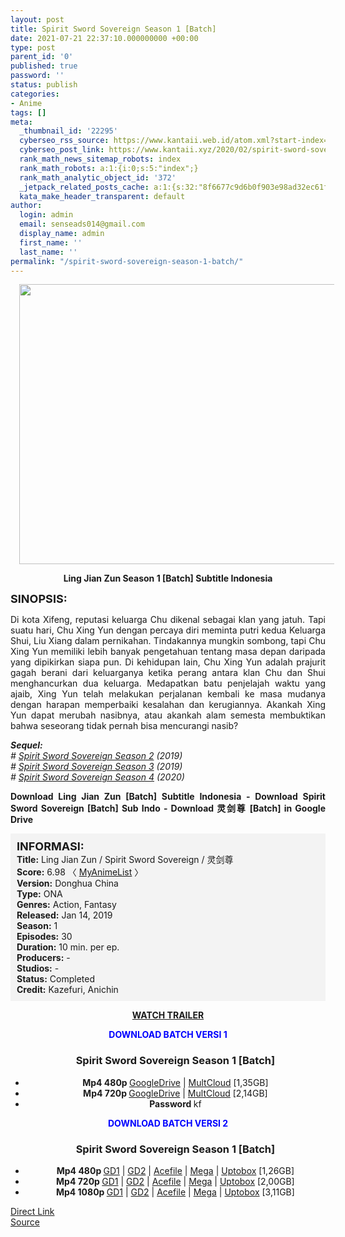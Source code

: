```yaml
---
layout: post
title: Spirit Sword Sovereign Season 1 [Batch]
date: 2021-07-21 22:37:10.000000000 +00:00
type: post
parent_id: '0'
published: true
password: ''
status: publish
categories:
- Anime
tags: []
meta:
  _thumbnail_id: '22295'
  cyberseo_rss_source: https://www.kantaii.web.id/atom.xml?start-index=1&max-results=150
  cyberseo_post_link: https://www.kantaii.xyz/2020/02/spirit-sword-sovereign-season-1-batch.html
  rank_math_news_sitemap_robots: index
  rank_math_robots: a:1:{i:0;s:5:"index";}
  rank_math_analytic_object_id: '372'
  _jetpack_related_posts_cache: a:1:{s:32:"8f6677c9d6b0f903e98ad32ec61f8deb";a:2:{s:7:"expires";i:1657960105;s:7:"payload";a:3:{i:0;a:1:{s:2:"id";i:27298;}i:1;a:1:{s:2:"id";i:27300;}i:2;a:1:{s:2:"id";i:27302;}}}}
  kata_make_header_transparent: default
author:
  login: admin
  email: senseads014@gmail.com
  display_name: admin
  first_name: ''
  last_name: ''
permalink: "/spirit-sword-sovereign-season-1-batch/"
---
```

<div class="separator" style="clear: both; text-align: center;"><a href="https://1.bp.blogspot.com/-ic9lFFmbTMU/XgLcUPszQuI/AAAAAAAABW0/gfOiLyZSVA4mhOUhpY860mrlT29AgGjwACLcBGAsYHQ/s1600/Ling%2BJian%2BZun%2B-%2BSpirit%2BSword%2BSovereign%2BS1.jpg" style="margin-left: 1em; margin-right: 1em;"><img border="0" data-original-height="600" data-original-width="856" height="448" src="{{ site.baseurl }}/assets/2021/07/Ling%2BJian%2BZun%2B-%2BSpirit%2BSword%2BSovereign%2BS1.jpg" width="640" /></a></div>
<p>
<div style="text-align: center;"><b>Ling Jian Zun Season 1 [Batch] Subtitle Indonesia</b></p>
</div>
<p><b><span style="font-size: large;">SINOPSIS:</span></b>
<div style="text-align: justify;">Di kota Xifeng, reputasi keluarga Chu dikenal sebagai klan yang jatuh. Tapi suatu hari, Chu Xing Yun dengan percaya diri meminta putri kedua Keluarga Shui, Liu Xiang dalam pernikahan. Tindakannya mungkin sombong, tapi Chu Xing Yun memiliki lebih banyak pengetahuan tentang masa depan daripada yang dipikirkan siapa pun. Di kehidupan lain, Chu Xing Yun adalah prajurit gagah berani dari keluarganya ketika perang antara klan Chu dan Shui menghancurkan dua keluarga. Medapatkan batu penjelajah waktu yang ajaib, Xing Yun telah melakukan perjalanan kembali ke masa mudanya dengan harapan memperbaiki kesalahan dan kerugiannya. Akankah Xing Yun dapat merubah nasibnya, atau akankah alam semesta membuktikan bahwa seseorang tidak pernah bisa mencurangi nasib?</p>
<p><i><b>Sequel:</b></i><br /><i># <a href="http://www.kantaii.web.id/2020/02/spirit-sword-sovereign-season-2-batch.html" target="_blank" rel="noopener">Spirit Sword Sovereign Season 2</a> (2019)</i><br /><i># <a href="http://www.kantaii.web.id/2020/02/spirit-sword-sovereign-season-3.html" target="_blank" rel="noopener">Spirit Sword Sovereign Season 3</a> (2019)</i><br /><i># <a href="http://www.kantaii.web.id/2020/09/spirit-sword-sovereign-season-4.html" target="_blank" rel="noopener">Spirit Sword Sovereign Season 4</a> (2020)</i></p>
<p><b>Download Ling Jian Zun [Batch] Subtitle Indonesia - Download Spirit Sword Sovereign [Batch] Sub Indo - Download 灵剑尊 [Batch] in Google Drive</b></div>
<p><a name="more"></a>
<div style="background-color: #f3f3f3; padding: 10px; text-align: left;"><b><span style="font-size: large;">INFORMASI:</span></b><br /><b>Title:</b> Ling Jian Zun / Spirit Sword Sovereign / 灵剑尊<br /><b>Score:</b> 6.98 〈 <a href="https://myanimelist.net/anime/39080/Ling_Jian_Zun?q=ling%20jian" target="_blank" rel="noopener">MyAnimeList</a> 〉<br /><b>Version:</b> Donghua China<br /><b>Type:</b> ONA<br /><b>Genres:</b> Action, Fantasy<br /><b>Released:</b> Jan 14, 2019<br /><b>Season:</b> 1<br /><b>Episodes:</b> 30<br /><b>Duration:</b> 10 min. per ep.<br /><b>Producers:</b> -<br /><b>Studios:</b> -<br /><b>Status:</b> Completed<br /><b>Credit:</b> Kazefuri, Anichin</div>
<p>
<div style="text-align: center;"><b><a href="https://www.youtube.com/watch?v=W-Ebaw4DiyA" target="_blank" rel="noopener">WATCH TRAILER</a></b></div>
<p>
<div style="text-align: center;"><b><span style="color: blue;">DOWNLOAD BATCH VERSI 1</span></b></div>
<div class="dl">
<ul />
<h3 style="text-align: center;">Spirit Sword Sovereign Season 1 [Batch]</h3>
<li style="text-align: center;"><b>Mp4 480p </b><a href="https://semawur.com/X5TRnk" target="_blank" rel="noopener">GoogleDrive</a> | <a href="https://apk.miuiku.com/iZHd" target="_blank" rel="noopener">MultCloud</a> [1,35GB]</li>
<li style="text-align: center;"><b>Mp4 720p </b><a href="https://semawur.com/gEFUJturWxD" target="_blank" rel="noopener">GoogleDrive</a> | <a href="https://apk.miuiku.com/oCUMTnoAP" target="_blank" rel="noopener">MultCloud</a> [2,14GB]</li>
<li style="text-align: center;"><b>Password </b>kf</li>
</div>
<p>
<div style="text-align: center;"><b><span style="color: blue;">DOWNLOAD BATCH VERSI 2</span></b></div>
<div class="dl">
<ul />
<h3 style="text-align: center;">Spirit Sword Sovereign Season 1 [Batch]</h3>
<li style="text-align: center;"><b>Mp4 480p </b><a href="https://semawur.com/Nuu9O15kiZm6" target="_blank" rel="noopener">GD1</a> | <a href="https://apk.miuiku.com/o55stm8K" target="_blank" rel="noopener">GD2</a> | <a href="https://semawur.com/vM0" target="_blank" rel="noopener">Acefile</a> | <a href="https://apk.miuiku.com/ItL3" target="_blank" rel="noopener">Mega</a> | <a href="https://semawur.com/Egufj" target="_blank" rel="noopener">Uptobox</a> [1,26GB]</li>
<li style="text-align: center;"><b>Mp4 720p </b><a href="https://semawur.com/7L8w" target="_blank" rel="noopener">GD1</a> | <a href="https://apk.miuiku.com/jjYMhzRbB" target="_blank" rel="noopener">GD2</a> | <a href="https://semawur.com/wjeYca" target="_blank" rel="noopener">Acefile</a> | <a href="https://apk.miuiku.com/douQX" target="_blank" rel="noopener">Mega</a> | <a href="https://semawur.com/8jmCmBx" target="_blank" rel="noopener">Uptobox</a> [2,00GB]</li>
<li style="text-align: center;"><b>Mp4 1080p </b><a href="https://semawur.com/wnJyVe" target="_blank" rel="noopener">GD1</a> | <a href="https://apk.miuiku.com/9FYKiPeKvD" target="_blank" rel="noopener">GD2</a> | <a href="https://semawur.com/vFVXkbtt1D2" target="_blank" rel="noopener">Acefile</a> | <a href="https://apk.miuiku.com/HZU19Isk5" target="_blank" rel="noopener">Mega</a> | <a href="https://semawur.com/GpjQ7HIQzu" target="_blank" rel="noopener">Uptobox</a> [3,11GB]</li></div>
<link rel="stylesheet" href="https://cdnjs.cloudflare.com/ajax/libs/font-awesome/4.7.0/css/font-awesome.min.css" />
<div class="divbtn"> <a href="https://handymansurrender.com/fihup8buzv?key=94550f7ce39444073321dde3b8782f97" class="btn"><i class="fa fa-download"></i> Direct Link</a> <br /><a href="https://www.kantaii.xyz/2020/02/spirit-sword-sovereign-season-1-batch.html">Source</a> </div>
